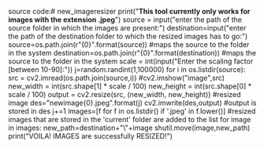 source code:# new_imageresizer
print("****This tool currently only works for images with the extension .jpeg****")
    source = input("enter the path of the source folder in which the images are present:")
    destination=input("enter the path of the destination folder to which the resized images has to go:")
    source=os.path.join(r"{0}".format(source)) #maps the source to the folder in the system
    destination=os.path.join(r"{0}".format(destination)) #maps the source to the folder in the system
    scale = int(input("Enter the scaling factor [between 10-90]:"))
    j=random.randint(1,100000)
    for i in os.listdir(source):
        src = cv2.imread(os.path.join(source,i))
        #cv2.imshow("image",src)
        new_width = int(src.shape[1] * scale / 100)
        new_height = int(src.shape[0] * scale / 100)
        output = cv2.resize(src, (new_width, new_height)) #resized image
        des="newimage{0}.jpeg".format(j)
        cv2.imwrite(des,output)   #output is stored in des
        j+=1
    images=[f for f in os.listdir() if '.jpeg' in f.lower()] #resized images that are stored in the 'current' folder are added to the list
    for image in images:
        new_path=destination+"\\"+image
        shutil.move(image,new_path)
    print("VOILA! IMAGES are successfully RESIZED!")
